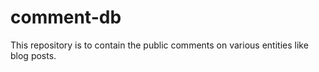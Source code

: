 # comment-db
This repository is to contain the public comments on various entities like blog posts.

